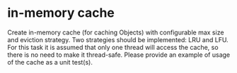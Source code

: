 # in-memory cache

Create in-memory cache (for caching Objects) with configurable max size and eviction strategy. Two strategies should be implemented: LRU and LFU. For this task it is assumed that only one thread will access the cache, so there is no need to make it thread-safe. Please provide an example of usage of the cache as a unit test(s).
